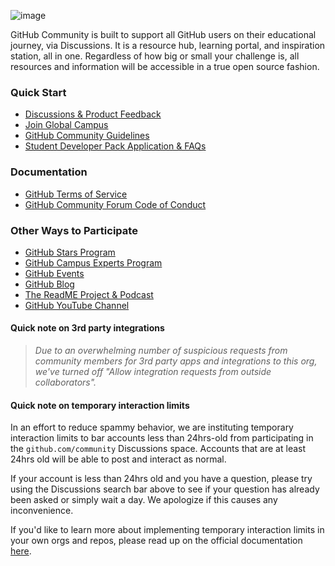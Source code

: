 ![image][def]

GitHub Community is built to support all GitHub users on their educational journey, via Discussions. It is a resource hub, learning portal, and inspiration station, all in one. Regardless of how big or small your challenge is, all resources and information will be accessible in a true open source fashion.

### Quick Start

* [Discussions & Product Feedback](https://github.com/orgs/community/discussions)
* [Join Global Campus](https://education.github.com/benefits?type=student)
* [GitHub Community Guidelines](https://docs.github.com/en/site-policy/github-terms/github-community-guidelines)
* [Student Developer Pack Application & FAQs](https://github.com/orgs/community/discussions/17814)

### Documentation

* [GitHub Terms of Service](https://docs.github.com/en/site-policy/github-terms/github-terms-of-service)
* [GitHub Community Forum Code of Conduct](https://docs.github.com/en/site-policy/github-terms/github-community-forum-code-of-conduct)

### Other Ways to Participate

* [GitHub Stars Program](https://stars.github.com/program/)
* [GitHub Campus Experts Program](https://education.github.com/experts)
* [GitHub Events](https://github.com/events)
* [GitHub Blog](https://github.blog/)
* [The ReadME Project & Podcast](https://github.com/readme)
* [GitHub YouTube Channel](https://www.youtube.com/github)

#### Quick note on 3rd party integrations
>
> _Due to an overwhelming number of suspicious requests from community members for 3rd party apps and integrations to this org, we've turned off "Allow integration requests from outside collaborators"._

#### Quick note on temporary interaction limits

In an effort to reduce spammy behavior, we are instituting temporary interaction limits to bar accounts less than 24hrs-old from participating in the `github.com/community` Discussions space.
Accounts that are at least 24hrs old will be able to post and interact as normal.

If your account is less than 24hrs old and you have a question, please try using the Discussions search bar above to see if your question has already been asked or simply wait a day. We apologize if this causes any inconvenience.

If you'd like to learn more about implementing temporary interaction limits in your own orgs and repos, please read up on the official documentation [here](https://docs.github.com/en/communities/moderating-comments-and-conversations/limiting-interactions-in-your-organization).

[def]: https://user-images.githubusercontent.com/6633808/160689302-3fe5e5d4-ba24-4525-8ed1-a8351ccbc0ef.png
